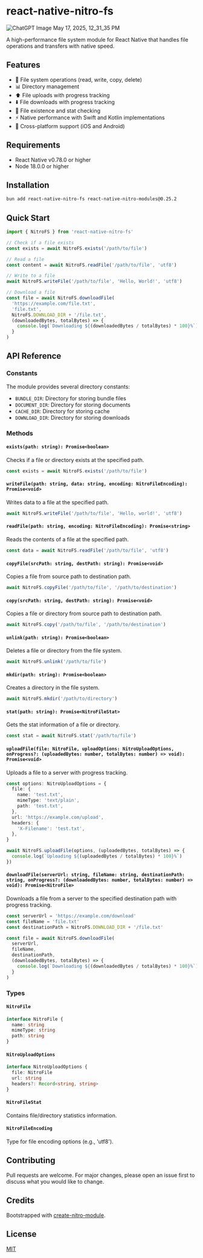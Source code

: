 # react-native-nitro-fs

![ChatGPT Image May 17, 2025, 12_31_35 PM](https://github.com/user-attachments/assets/14fa98eb-fbee-4e00-bc85-eb3a8f0e9832)

A high-performance file system module for React Native that handles file operations and transfers with native speed.

## Features

- 💾 File system operations (read, write, copy, delete)
- 📊 Directory management
- ⬆️ File uploads with progress tracking
- ⬇️ File downloads with progress tracking
- 🔎 File existence and stat checking
- ⚡ Native performance with Swift and Kotlin implementations
- 📲 Cross-platform support (iOS and Android)

## Requirements

- React Native v0.78.0 or higher
- Node 18.0.0 or higher

## Installation

```bash
bun add react-native-nitro-fs react-native-nitro-modules@0.25.2
```

## Quick Start

```typescript
import { NitroFS } from 'react-native-nitro-fs'

// Check if a file exists
const exists = await NitroFS.exists('/path/to/file')

// Read a file
const content = await NitroFS.readFile('/path/to/file', 'utf8')

// Write to a file
await NitroFS.writeFile('/path/to/file', 'Hello, World!', 'utf8')

// Download a file
const file = await NitroFS.downloadFile(
  'https://example.com/file.txt',
  'file.txt',
  NitroFS.DOWNLOAD_DIR + '/file.txt',
  (downloadedBytes, totalBytes) => {
    console.log(`Downloading ${(downloadedBytes / totalBytes) * 100}%`)
  }
)
```

## API Reference

### Constants

The module provides several directory constants:

- `BUNDLE_DIR`: Directory for storing bundle files
- `DOCUMENT_DIR`: Directory for storing documents
- `CACHE_DIR`: Directory for storing cache
- `DOWNLOAD_DIR`: Directory for storing downloads

### Methods

#### `exists(path: string): Promise<boolean>`

Checks if a file or directory exists at the specified path.

```typescript
const exists = await NitroFS.exists('/path/to/file')
```

#### `writeFile(path: string, data: string, encoding: NitroFileEncoding): Promise<void>`

Writes data to a file at the specified path.

```typescript
await NitroFS.writeFile('/path/to/file', 'Hello, world!', 'utf8')
```

#### `readFile(path: string, encoding: NitroFileEncoding): Promise<string>`

Reads the contents of a file at the specified path.

```typescript
const data = await NitroFS.readFile('/path/to/file', 'utf8')
```

#### `copyFile(srcPath: string, destPath: string): Promise<void>`

Copies a file from source path to destination path.

```typescript
await NitroFS.copyFile('/path/to/file', '/path/to/destination')
```

#### `copy(srcPath: string, destPath: string): Promise<void>`

Copies a file or directory from source path to destination path.

```typescript
await NitroFS.copy('/path/to/file', '/path/to/destination')
```

#### `unlink(path: string): Promise<boolean>`

Deletes a file or directory from the file system.

```typescript
await NitroFS.unlink('/path/to/file')
```

#### `mkdir(path: string): Promise<boolean>`

Creates a directory in the file system.

```typescript
await NitroFS.mkdir('/path/to/directory')
```

#### `stat(path: string): Promise<NitroFileStat>`

Gets the stat information of a file or directory.

```typescript
const stat = await NitroFS.stat('/path/to/file')
```

#### `uploadFile(file: NitroFile, uploadOptions: NitroUploadOptions, onProgress?: (uploadedBytes: number, totalBytes: number) => void): Promise<void>`

Uploads a file to a server with progress tracking.

```typescript
const options: NitroUploadOptions = {
  file: {
    name: 'test.txt',
    mimeType: 'text/plain',
    path: 'test.txt',
  },
  url: 'https://example.com/upload',
  headers: {
    'X-Filename': 'test.txt',
  },
}

await NitroFS.uploadFile(options, (uploadedBytes, totalBytes) => {
  console.log(`Uploading ${(uploadedBytes / totalBytes) * 100}%`)
})
```

#### `downloadFile(serverUrl: string, fileName: string, destinationPath: string, onProgress?: (downloadedBytes: number, totalBytes: number) => void): Promise<NitroFile>`

Downloads a file from a server to the specified destination path with progress tracking.

```typescript
const serverUrl = 'https://example.com/download'
const fileName = 'file.txt'
const destinationPath = NitroFS.DOWNLOAD_DIR + '/file.txt'

const file = await NitroFS.downloadFile(
  serverUrl,
  fileName,
  destinationPath,
  (downloadedBytes, totalBytes) => {
    console.log(`Downloading ${(downloadedBytes / totalBytes) * 100}%`)
  }
)
```

### Types

#### `NitroFile`

```typescript
interface NitroFile {
  name: string
  mimeType: string
  path: string
}
```

#### `NitroUploadOptions`

```typescript
interface NitroUploadOptions {
  file: NitroFile
  url: string
  headers?: Record<string, string>
}
```

#### `NitroFileStat`

Contains file/directory statistics information.

#### `NitroFileEncoding`

Type for file encoding options (e.g., 'utf8').

## Contributing

Pull requests are welcome. For major changes, please open an issue first to discuss what you would like to change.

## Credits

Bootstrapped with [create-nitro-module](https://github.com/patrickkabwe/create-nitro-module).

## License

[MIT](LICENSE)
